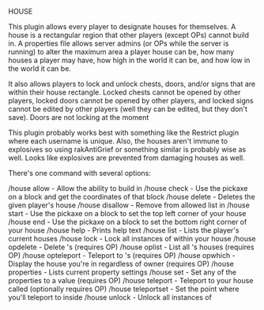 HOUSE

This plugin allows every player to designate houses for themselves. A house is a rectangular region that other players (except OPs) cannot build in. A properties file allows server admins (or OPs while the server is running) to alter the maximum area a player house can be, how many houses a player may have, how high in the world it can be, and how low in the world it can be.

It also allows players to lock and unlock chests, doors, and/or signs that are within their house rectangle. Locked chests cannot be opened by other players, locked doors cannot be opened by other players, and locked signs cannot be edited by other players (well they can be edited, but they don't save). Doors are not locking at the moment

This plugin probably works best with something like the Restrict plugin where each username is unique. Also, the houses aren't immune to explosives so using rakAntiGrief or something similar is probably wise as well. Looks like explosives are prevented from damaging houses as well.

There's one command with several options:

/house allow <house> <player> - Allow <player> the ability to build in <house>
/house check - Use the pickaxe on a block and get the coordinates of that block
/house delete <house> - Deletes the given player's house
/house disallow <house> <player> - Remove <player> from allowed list in <house>
/house start <house> - Use the pickaxe on a block to set the top left corner of your house
/house end <house> - Use the pickaxe on a block to set the bottom right corner of your house
/house help - Prints help text
/house list - Lists the player's current houses
/house lock <object> - Lock all instances of <object> within your house
/house opdelete <player> <house> - Delete <player>'s <house> (requires OP)
/house oplist <player> - List all <player>'s houses (requires OP)
/house opteleport <player> <house> - Teleport to <player>'s <house> (requires OP)
/house opwhich - Display the house you're in regardless of owner (requires OP)
/house properties - Lists current property settings
/house set <property> <value> - Set any of the properties to a value (requires OP)
/house teleport <house> - Teleport to your house called <house> (optionally requires OP)
/house teleportset <house> - Set the point where you'll teleport to inside <house>
/house unlock <object> - Unlock all instances of <object> within your house
/house which - Returns the name of the player's house they are currently inside of

There are a few properties that can be set at runtime via an OP or in a properties file:
MaxArea - The largest sized rectangle allowed for houses (length * width)
MaxHeight - The lowest level houses can be created at
MinHeight - The highest level houses can be created at
MaxHouses - The number of houses a player can create
PlayersCanMakeHouses - Whether players or just OPs can create houses
PlayersCanTeleport - Whether players or just OPs can teleport to their houses

There's some other things I'll probably work on after an initial round of bug squashing: using something other than a rectangle to define a house, and attempting to get doors working properly. However, I'm at a point where I would like to have some testing done just for a change of pace and to see where things lie.

This plugin is very early on so just let me know whatever bugs you come across and I'll do my best to work on them. Another learning attempt for me, and really a way to solve an issue I've been having. Hope others may have use for this, too. 

A NOTE ABOUT UPGRADING!
If you're upgrading from one version of the plugin to another, it's wise to backup your house.xml file before running the server with the new version. For the most part I try to make each version backwards compatible with prior versions of the XML layout, but of course there could be bugs. Ideally you'd delete the house.xml file entirely before running the new version, but naturally that deletes everyone's houses so that's not always practical. So when in doubt, back up! Generally any changes could be made by hand if absolutely necessary.

SOURCE
https://github.com/amarriner/House

DOWNLOAD
http://awbw.amarriner.com/terraria/House.zip

CHANGELOG
0.3.4
Moved locks to be on a per house basis rather than every house for a player
Changed the way houses being made are stored by the plugin to attempt to avoid invalid houses being created
Added teleportset command to allow players to set the point to which they'll teleport to inside a given house

0.3.3
Fixed opwhere command
Fixed house building bug

0.3.2
Added four admin/op functions oplist, opdelete, opteleport, opwhich
Fixed a bug where you could create a house inside another of your own houses

0.3.1
Fixed a problem where commands were allowed for users in the OpList, even if they weren't logged in as OP

0.3
Players can teleport to their houses
Teleport can be restricted to OPs only via a property
Players can allow other players access to build in their houses
The ability to make houses can be restricted to OPs only via a property

0.2
Multiple houses per player
Houses now require a name
New property called maxhouses that limits the number of houses a player might have
New commands delete, list, properties, and which

0.1.1
Fixed server malfunction error which occurred when attempting to access null object
Fixed issue where when bottom right wasn't set, the plugin always thought the house was invalid
Made it so that the house.xml file doesn't need to be present when the plugin runs. It will be created if it's missing

0.1
Initial Release